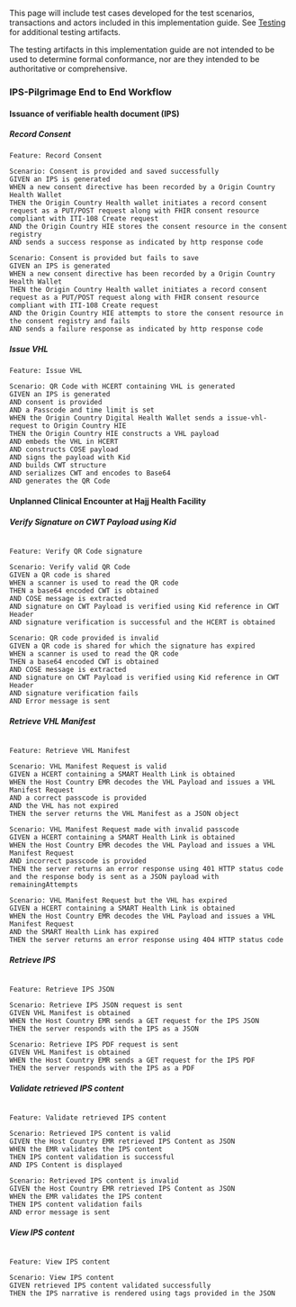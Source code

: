 This page will include test cases developed for the test scenarios, transactions and actors included in this implementation guide. See [Testing](testing.html) for additional testing artifacts.

The testing artifacts in this implementation guide are not intended to be used to determine formal conformance, nor are they intended to be authoritative or comprehensive.


### IPS-Pilgrimage End to End Workflow

#### Issuance of verifiable health document (IPS)

##### Record Consent

```
Feature: Record Consent

Scenario: Consent is provided and saved successfully
GIVEN an IPS is generated
WHEN a new consent directive has been recorded by a Origin Country Health Wallet
THEN the Origin Country Health wallet initiates a record consent request as a PUT/POST request along with FHIR consent resource compliant with ITI-108 Create request
AND the Origin Country HIE stores the consent resource in the consent registry
AND sends a success response as indicated by http response code

Scenario: Consent is provided but fails to save
GIVEN an IPS is generated
WHEN a new consent directive has been recorded by a Origin Country Health Wallet
THEN the Origin Country Health wallet initiates a record consent request as a PUT/POST request along with FHIR consent resource compliant with ITI-108 Create request
AND the Origin Country HIE attempts to store the consent resource in the consent registry and fails
AND sends a failure response as indicated by http response code

```

##### Issue VHL

```
Feature: Issue VHL

Scenario: QR Code with HCERT containing VHL is generated
GIVEN an IPS is generated
AND consent is provided
AND a Passcode and time limit is set
WHEN the Origin Country Digital Health Wallet sends a issue-vhl-request to Origin Country HIE
THEN the Origin Country HIE constructs a VHL payload
AND embeds the VHL in HCERT
AND constructs COSE payload
AND signs the payload with Kid
AND builds CWT structure
AND serializes CWT and encodes to Base64
AND generates the QR Code

```

#### Unplanned Clinical Encounter at Hajj Health Facility

##### Verify Signature on CWT Payload using Kid

```

Feature: Verify QR Code signature

Scenario: Verify valid QR Code
GIVEN a QR code is shared
WHEN a scanner is used to read the QR code
THEN a base64 encoded CWT is obtained
AND COSE message is extracted
AND signature on CWT Payload is verified using Kid reference in CWT Header
AND signature verification is successful and the HCERT is obtained

Scenario: QR code provided is invalid
GIVEN a QR code is shared for which the signature has expired
WHEN a scanner is used to read the QR code
THEN a base64 encoded CWT is obtained
AND COSE message is extracted
AND signature on CWT Payload is verified using Kid reference in CWT Header
AND signature verification fails
AND Error message is sent

```

##### Retrieve VHL Manifest

```

Feature: Retrieve VHL Manifest

Scenario: VHL Manifest Request is valid
GIVEN a HCERT containing a SMART Health Link is obtained
WHEN the Host Country EMR decodes the VHL Payload and issues a VHL Manifest Request
AND a correct passcode is provided
AND the VHL has not expired
THEN the server returns the VHL Manifest as a JSON object

Scenario: VHL Manifest Request made with invalid passcode
GIVEN a HCERT containing a SMART Health Link is obtained
WHEN the Host Country EMR decodes the VHL Payload and issues a VHL Manifest Request
AND incorrect passcode is provided
THEN the server returns an error response using 401 HTTP status code and the response body is sent as a JSON payload with
remainingAttempts

Scenario: VHL Manifest Request but the VHL has expired
GIVEN a HCERT containing a SMART Health Link is obtained
WHEN the Host Country EMR decodes the VHL Payload and issues a VHL Manifest Request
AND the SMART Health Link has expired
THEN the server returns an error response using 404 HTTP status code

```

##### Retrieve IPS

```

Feature: Retrieve IPS JSON

Scenario: Retrieve IPS JSON request is sent
GIVEN VHL Manifest is obtained
WHEN the Host Country EMR sends a GET request for the IPS JSON
THEN the server responds with the IPS as a JSON

Scenario: Retrieve IPS PDF request is sent
GIVEN VHL Manifest is obtained
WHEN the Host Country EMR sends a GET request for the IPS PDF
THEN the server responds with the IPS as a PDF

```

##### Validate retrieved IPS content

```

Feature: Validate retrieved IPS content

Scenario: Retrieved IPS content is valid
GIVEN the Host Country EMR retrieved IPS Content as JSON
WHEN the EMR validates the IPS content
THEN IPS content validation is successful
AND IPS Content is displayed

Scenario: Retrieved IPS content is invalid
GIVEN the Host Country EMR retrieved IPS Content as JSON
WHEN the EMR validates the IPS content
THEN IPS content validation fails
AND error message is sent

```

##### View IPS content

```

Feature: View IPS content

Scenario: View IPS content
GIVEN retrieved IPS content validated successfully
THEN the IPS narrative is rendered using tags provided in the JSON

```
